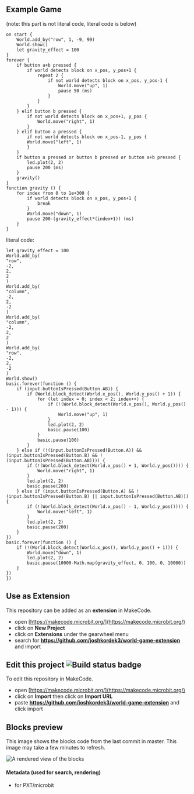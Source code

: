 ## Example Game
(note: this part is not literal code, literal code is below)
```
on start {
    World.add_by("row", 1, -9, 99)
    World.show()
    let gravity_effect = 100
}
forever {
    if button a+b pressed {
        if world detects block on x_pos, y_pos+1 {
            repeat 2 {
                if not world detects block on x_pos, y_pos-1 {
                    World.move("up", 1)
                    pause 50 (ms)
                }
            }
        }
    } elif button b pressed {
        if not world detects block on x_pos+1, y_pos {
            World.move("right", 1)
        }
    } elif button a pressed {
        if not world detects block on x_pos-1, y_pos {
        World.move("left", 1)
        }
    }
    if button a pressed or button b pressed or button a+b pressed {
        led.plot(2, 2)
        pause 200 (ms)
    }
    gravity()
}
function gravity () {
    for index from 0 to 1e+300 {
        if world detects block on x_pos, y_pos+1 {
            break
        }
        World.move("down", 1)
        pause 200-(gravity_effect*(index+1)) (ms)
    }
}
```
literal code:
```
let gravity_effect = 100
World.add_by(
"row",
-2,
2,
2
)
World.add_by(
"column",
-2,
2,
-2
)
World.add_by(
"column",
-2,
2,
2
)
World.add_by(
"row",
-2,
2,
-2
)
World.show()
basic.forever(function () {
    if (input.buttonIsPressed(Button.AB)) {
        if (World.block_detect(World.x_pos(), World.y_pos() + 1)) {
            for (let index = 0; index < 2; index++) {
                if (!(World.block_detect(World.x_pos(), World.y_pos() - 1))) {
                    World.move("up", 1)
                }
                led.plot(2, 2)
                basic.pause(100)
            }
            basic.pause(100)
        }
    } else if (!(input.buttonIsPressed(Button.A)) && (input.buttonIsPressed(Button.B) && !(input.buttonIsPressed(Button.AB)))) {
        if (!(World.block_detect(World.x_pos() + 1, World.y_pos()))) {
            World.move("right", 1)
        }
        led.plot(2, 2)
        basic.pause(200)
    } else if (input.buttonIsPressed(Button.A) && !(input.buttonIsPressed(Button.B) || input.buttonIsPressed(Button.AB))) {
        if (!(World.block_detect(World.x_pos() - 1, World.y_pos()))) {
            World.move("left", 1)
        }
        led.plot(2, 2)
        basic.pause(200)
    }
})
basic.forever(function () {
    if (!(World.block_detect(World.x_pos(), World.y_pos() + 1))) {
        World.move("down", 1)
        led.plot(2, 2)
        basic.pause(10000-Math.map(gravity_effect, 0, 100, 0, 10000))
    }
})
})
```
## Use as Extension

This repository can be added as an **extension** in MakeCode.

* open [https://makecode.microbit.org/](https://makecode.microbit.org/)
* click on **New Project**
* click on **Extensions** under the gearwheel menu
* search for **https://github.com/joshkordek3/world-game-extension** and import

## Edit this project ![Build status badge](https://github.com/joshkordek3/world-game-extension/workflows/MakeCode/badge.svg)

To edit this repository in MakeCode.

* open [https://makecode.microbit.org/](https://makecode.microbit.org/)
* click on **Import** then click on **Import URL**
* paste **https://github.com/joshkordek3/world-game-extension** and click import

## Blocks preview

This image shows the blocks code from the last commit in master.
This image may take a few minutes to refresh.

![A rendered view of the blocks](https://github.com/joshkordek3/world-game-extension/raw/master/.github/makecode/blocks.png)

#### Metadata (used for search, rendering)

* for PXT/microbit
<script src="https://makecode.com/gh-pages-embed.js"></script><script>makeCodeRender("{{ site.makecode.home_url }}", "{{ site.github.owner_name }}/{{ site.github.repository_name }}");</script>
